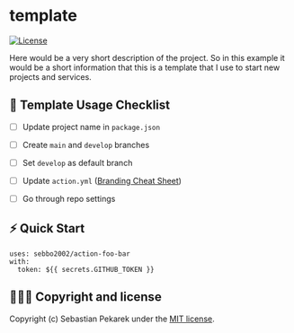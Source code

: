 # template

[![License](https://img.shields.io/badge/license-MIT-blue.svg?style=flat-square)](LICENSE)

Here would be a very short description of the project. So in this example it would be a short information that this is
a template that I use to start new projects and services.


## 🚨 Template Usage Checklist
- [ ] Update project name in `package.json`
- [ ] Create `main` and `develop` branches
- [ ] Set `develop` as default branch
- [ ] Update `action.yml` ([Branding Cheat Sheet](https://actions-cool.github.io/github-action-branding/))
- [ ] Go through repo settings


## ⚡️ Quick Start

```
uses: sebbo2002/action-foo-bar
with:
  token: ${{ secrets.GITHUB_TOKEN }}
```


## 🙆🏼‍♂️ Copyright and license

Copyright (c) Sebastian Pekarek under the [MIT license](LICENSE).
